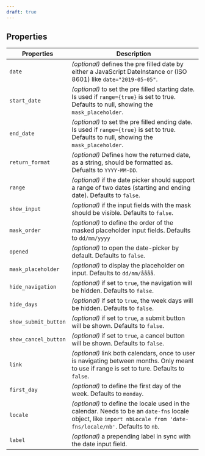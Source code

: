 ```yaml
---
draft: true
---
```


## Properties

| Properties           | Description                                                                                                                                                          |
| -------------------- | -------------------------------------------------------------------------------------------------------------------------------------------------------------------- |
| `date`               | _(optional)_ defines the pre filled date by either a JavaScript DateInstance or (ISO 8601) like `date="2019-05-05"`.                                                 |
| `start_date`         | _(optional)_ to set the pre filled starting date. Is used if `range={true}` is set to true. Defaults to null, showing the `mask_placeholder`.                        |
| `end_date`           | _(optional)_ to set the pre filled ending date. Is used if `range={true}` is set to true. Defaults to null, showing the `mask_placeholder`.                          |
| `return_format`      | _(optional)_ Defines how the returned date, as a string, should be formatted as. Defualts to `YYYY-MM-DD`.                                                           |
| `range`              | _(optional)_ if the date picker should support a range of two dates (starting and ending date). Defaults to `false`.                                                 |
| `show_input`         | _(optional)_ if the input fields with the mask should be visible. Defaults to `false`.                                                                               |
| `mask_order`         | _(optional)_ to define the order of the masked placeholder input fields. Defaults to `dd/mm/yyyy`                                                                    |
| `opened`             | _(optional)_ to open the date-picker by default. Defaults to `false`.                                                                                                |
| `mask_placeholder`   | _(optional)_ to display the placeholder on input. Defaults to `dd/mm/åååå`.                                                                                          |
| `hide_navigation`    | _(optional)_ if set to `true`, the navigation will be hidden. Defaults to `false`.                                                                                   |
| `hide_days`          | _(optional)_ if set to `true`, the week days will be hidden. Defaults to `false`.                                                                                    |
| `show_submit_button` | _(optional)_ if set to `true`, a submit button will be shown. Defaults to `false`.                                                                                   |
| `show_cancel_button` | _(optional)_ if set to `true`, a cancel button will be shown. Defaults to `false`.                                                                                   |
| `link`               | _(optional)_ link both calendars, once to user is navigating between months. Only meant to use if range is set to ture. Defaults to `false`.                         |
| `first_day`          | _(optional)_ to define the first day of the week. Defaults to `monday`.                                                                                              |
| `locale`             | _(optional)_ to define the locale used in the calendar. Needs to be an `date-fns` locale object, like `import nbLocale from 'date-fns/locale/nb'`. Defaults to `nb`. |
| `label`              | _(optional)_ a prepending label in sync with the date input field.                                                                                                   |
